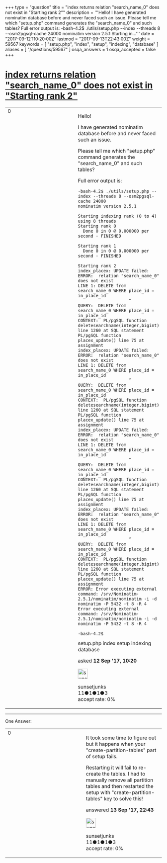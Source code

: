 +++
type = "question"
title = "index returns relation &quot;search_name_0&quot; does not exist in &quot;Starting rank 2&quot;"
description = '''Hello! I have generated nominatim database before and never faced such an issue. Please tell me which &quot;setup.php&quot; command generates the &quot;search_name_0&quot; and such tables? Full error output is: -bash-4.2$ ./utils/setup.php --index --threads 8 --osm2pgsql-cache 24000 nominatim version 2.5.1  Starting in...'''
date = "2017-09-12T10:20:00Z"
lastmod = "2017-09-13T22:43:00Z"
weight = 59567
keywords = [ "setup.php", "index", "setup", "indexing", "database" ]
aliases = [ "/questions/59567" ]
osqa_answers = 1
osqa_accepted = false
+++

<div class="headNormal">

# [index returns relation "search_name_0" does not exist in "Starting rank 2"](/questions/59567/index-returns-relation-search_name_0-does-not-exist-in-starting-rank-2)

</div>

<div id="main-body">

<div id="askform">

<table id="question-table" style="width:100%;">
<colgroup>
<col style="width: 50%" />
<col style="width: 50%" />
</colgroup>
<tbody>
<tr>
<td style="width: 30px; vertical-align: top"><div class="vote-buttons">
<span id="post-59567-upvote" class="ajax-command post-vote up" rel="nofollow" title="I like this post (click again to cancel)"> </span>
<div id="post-59567-score" class="post-score" title="current number of votes">
0
</div>
<span id="post-59567-downvote" class="ajax-command post-vote down" rel="nofollow" title="I dont like this post (click again to cancel)"> </span> <span id="favorite-mark" class="ajax-command favorite-mark" rel="nofollow" title="mark/unmark this question as favorite (click again to cancel)"> </span>
<div id="favorite-count" class="favorite-count">
&#10;</div>
</div></td>
<td><div id="item-right">
<div class="question-body">
<p>Hello!</p>
<p>I have generated nominatim database before and never faced such an issue.</p>
<p>Please tell me which "setup.php" command generates the "search_name_0" and such tables?</p>
<p>Full error output is:</p>
<pre><code>-bash-4.2$ ./utils/setup.php --index --threads 8 --osm2pgsql-cache 24000
nominatim version 2.5.1
&#10;Starting indexing rank (0 to 4) using 8 threads
Starting rank 0
  Done 0 in 0 @ 0.000000 per second - FINISHED
&#10;Starting rank 1
  Done 0 in 0 @ 0.000000 per second - FINISHED
&#10;Starting rank 2
index_placex: UPDATE failed: ERROR:  relation &quot;search_name_0&quot; does not exist
LINE 1: DELETE from search_name_0 WHERE place_id = in_place_id
                    ^
QUERY:  DELETE from search_name_0 WHERE place_id = in_place_id
CONTEXT:  PL/pgSQL function deletesearchname(integer,bigint) line 1260 at SQL statement
PL/pgSQL function placex_update() line 75 at assignment
index_placex: UPDATE failed: ERROR:  relation &quot;search_name_0&quot; does not exist
LINE 1: DELETE from search_name_0 WHERE place_id = in_place_id
                    ^
QUERY:  DELETE from search_name_0 WHERE place_id = in_place_id
CONTEXT:  PL/pgSQL function deletesearchname(integer,bigint) line 1260 at SQL statement
PL/pgSQL function placex_update() line 75 at assignment
index_placex: UPDATE failed: ERROR:  relation &quot;search_name_0&quot; does not exist
LINE 1: DELETE from search_name_0 WHERE place_id = in_place_id
                    ^
QUERY:  DELETE from search_name_0 WHERE place_id = in_place_id
CONTEXT:  PL/pgSQL function deletesearchname(integer,bigint) line 1260 at SQL statement
PL/pgSQL function placex_update() line 75 at assignment
index_placex: UPDATE failed: ERROR:  relation &quot;search_name_0&quot; does not exist
LINE 1: DELETE from search_name_0 WHERE place_id = in_place_id
                    ^
QUERY:  DELETE from search_name_0 WHERE place_id = in_place_id
CONTEXT:  PL/pgSQL function deletesearchname(integer,bigint) line 1260 at SQL statement
PL/pgSQL function placex_update() line 75 at assignment
ERROR: Error executing external command: /srv/Nominatim-2.5.1/nominatim/nominatim -i -d nominatim -P 5432 -t 8 -R 4
Error executing external command: /srv/Nominatim-2.5.1/nominatim/nominatim -i -d nominatim -P 5432 -t 8 -R 4
&#10;-bash-4.2$</code></pre>
</div>
<div id="question-tags" class="tags-container tags">
<span class="post-tag tag-link-setup.php" rel="tag" title="see questions tagged &#39;setup.php&#39;">setup.php</span> <span class="post-tag tag-link-index" rel="tag" title="see questions tagged &#39;index&#39;">index</span> <span class="post-tag tag-link-setup" rel="tag" title="see questions tagged &#39;setup&#39;">setup</span> <span class="post-tag tag-link-indexing" rel="tag" title="see questions tagged &#39;indexing&#39;">indexing</span> <span class="post-tag tag-link-database" rel="tag" title="see questions tagged &#39;database&#39;">database</span>
</div>
<div id="question-controls" class="post-controls">
&#10;</div>
<div class="post-update-info-container">
<div class="post-update-info post-update-info-user">
<p>asked <strong>12 Sep '17, 10:20</strong></p>
<img src="https://secure.gravatar.com/avatar/8d9e757af553c12945874ab8e007d724?s=32&amp;d=identicon&amp;r=g" class="gravatar" width="32" height="32" alt="sunsetjunks&#39;s gravatar image" />
<p><span>sunsetjunks</span><br />
<span class="score" title="11 reputation points">11</span><span title="1 badges"><span class="badge1">●</span><span class="badgecount">1</span></span><span title="1 badges"><span class="silver">●</span><span class="badgecount">1</span></span><span title="3 badges"><span class="bronze">●</span><span class="badgecount">3</span></span><br />
<span class="accept_rate" title="Rate of the user&#39;s accepted answers">accept rate:</span> <span title="sunsetjunks has no accepted answers">0%</span></p>
</div>
</div>
<div id="comments-container-59567" class="comments-container">
&#10;</div>
<div id="comment-tools-59567" class="comment-tools">
&#10;</div>
<div class="clear">
&#10;</div>
<div id="comment-59567-form-container" class="comment-form-container">
&#10;</div>
<div class="clear">
&#10;</div>
</div></td>
</tr>
</tbody>
</table>

------------------------------------------------------------------------

<div class="tabBar">

<span id="sort-top"></span>

<div class="headQuestions">

One Answer:

</div>

</div>

<span id="59620"></span>

<div id="answer-container-59620" class="answer answered-by-owner">

<table style="width:100%;">
<colgroup>
<col style="width: 50%" />
<col style="width: 50%" />
</colgroup>
<tbody>
<tr>
<td style="width: 30px; vertical-align: top"><div class="vote-buttons">
<span id="post-59620-upvote" class="ajax-command post-vote up" rel="nofollow" title="I like this post (click again to cancel)"> </span>
<div id="post-59620-score" class="post-score" title="current number of votes">
0
</div>
<span id="post-59620-downvote" class="ajax-command post-vote down" rel="nofollow" title="I dont like this post (click again to cancel)"> </span>
</div></td>
<td><div class="item-right">
<div class="answer-body">
<p>It took some time to figure out but it happens when your "create-partition-tables" part of setup fails.</p>
<p>Restarting it will fail to re-create the tables. I had to manually remove all partition tables and then restarted the setup with "create-partition-tables" key to solve this!</p>
</div>
<div class="answer-controls post-controls">
&#10;</div>
<div class="post-update-info-container">
<div class="post-update-info post-update-info-user">
<p>answered <strong>13 Sep '17, 22:43</strong></p>
<img src="https://secure.gravatar.com/avatar/8d9e757af553c12945874ab8e007d724?s=32&amp;d=identicon&amp;r=g" class="gravatar" width="32" height="32" alt="sunsetjunks&#39;s gravatar image" />
<p><span>sunsetjunks</span><br />
<span class="score" title="11 reputation points">11</span><span title="1 badges"><span class="badge1">●</span><span class="badgecount">1</span></span><span title="1 badges"><span class="silver">●</span><span class="badgecount">1</span></span><span title="3 badges"><span class="bronze">●</span><span class="badgecount">3</span></span><br />
<span class="accept_rate" title="Rate of the user&#39;s accepted answers">accept rate:</span> <span title="sunsetjunks has no accepted answers">0%</span></p>
</div>
</div>
<div id="comments-container-59620" class="comments-container">
&#10;</div>
<div id="comment-tools-59620" class="comment-tools">
&#10;</div>
<div class="clear">
&#10;</div>
<div id="comment-59620-form-container" class="comment-form-container">
&#10;</div>
<div class="clear">
&#10;</div>
</div></td>
</tr>
</tbody>
</table>

</div>

<div class="paginator-container-left">

</div>

</div>

</div>

